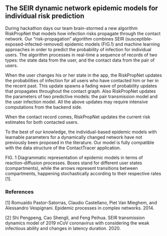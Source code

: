 ## The SEIR dynamic network epidemic models for individual risk prediction


During hackathon days our team brain-stormed a new algorithm RiskPropNet that models how infection risks propagate through the contact network. Our “risk-propagation” algorithm combines SEIR (susceptible-exposed-infected-removed) epidemic models (FIG.1) and machine learning approaches in order to predict the probability of infection for individual users. The algorithm processes in real-time a sequence of records of two types: the state data from the user, and the contact data from the pair of users.

When the user changes his or her state in the app, the RiskPropNet updates the probabilities of infection for all users who have contacted him or her in the recent past. This update spawns a fading wave of probability updates that propagates throughout the contact graph. Also RiskPropNet updates the parameters of two predictive models: the pair transmission model and the user infection model. All the above updates may require intensive computations from the backend side.

When the contact record comes, RiskPropNet updates the current risk estimates for both contacted users.

To the best of our knowledge, the individual-based epidemic models with learnable parameters for a dynamically changed network have not previously been proposed in the literature.
Our model is fully compatible with the data structure of the ContactTracer application.


FIG. 1 Diagrammatic representation of epidemic models in terms of reaction-diffusion processes. Boxes stand for different user states (compartments), while the arrows represent transitions between compartments, happening stochastically according to their respective rates [1].




### References

[1]   Romualdo Pastor-Satorras, Claudio Castellano, Piet Van Mieghem, and Alessandro Vespignani. Epidemic processes in complex networks. 2014.

[2]   Shi Pengpeng, Cao Shengli, and Feng Peihua.  SEIR transmission dynamics model of 2019 nCoV coronavirus with considering the weak infectious ability and changes in latency duration. 2020.


